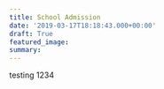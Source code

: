 ```yaml
---
title: School Admission
date: '2019-03-17T18:18:43.000+00:00'
draft: True
featured_image:
summary: 
---
```


testing 1234